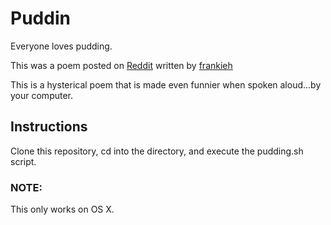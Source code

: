 # Puddin

Everyone loves pudding.

This was a poem posted on [Reddit](https://www.reddit.com/r/ShittyPoetry/comments/3t2qje/how_do_you_describe_pudding/) written by [frankieh](https://www.reddit.com/user/frankieh)

This is a hysterical poem that is made even funnier when spoken aloud...by your computer. 

## Instructions
Clone this repository, cd into the directory, and execute the pudding.sh script.

### NOTE:
This only works on OS X.